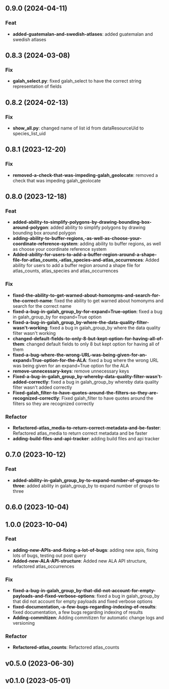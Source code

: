 ## 0.9.0 (2024-04-11)

### Feat

- **added-guatemalan-and-swedish-atlases**: added guatemalan and swedish atlases

## 0.8.3 (2024-03-08)

### Fix

- **galah_select.py**: fixed galah_select to have the correct string representation of fields

## 0.8.2 (2024-02-13)

### Fix

- **show_all.py**: changed name of list id from dataResourceUid to species_list_uid

## 0.8.1 (2023-12-20)

### Fix

- **removed-a-check-that-was-impeding-galah_geolocate**: removed a check that was impeding galah_geolocate

## 0.8.0 (2023-12-18)

### Feat

- **added-ability-to-simplify-polygons-by-drawing-bounding-box-around-polygon**: added ability to simplify polygons by drawing bounding box around polygon
- **adding-ability-to-buffer-regions,-as-well-as-choose-your-coordinate-reference-system**: adding ability to buffer regions, as well as choose your coordinate reference system
- **Added-ability-for-users-to-add-a-buffer-region-around-a-shape-file-for-atlas_counts,-atlas_species-and-atlas_occurrences**: Added ability for users to add a buffer region around a shape file for atlas_counts, atlas_species and atlas_occurrences

### Fix

- **fixed-the-ability-to-get-warned-about-homonyms-and-search-for-the-correct-name**: fixed the ability to get warned about homonyms and search for the correct name
- **fixed-a-bug-in-galah_group_by-for-expand=True-option**: fixed a bug in galah_group_by for expand=True option
- **fixed-a-bug-in-galah_group_by-where-the-data-quality-filter-wasn't-working**: fixed a bug in galah_group_by where the data quality filter wasn't working
- **changed-default-fields-to-only-8-but-kept-option-for-having-all-of-them**: changed default fields to only 8 but kept option for having all of them
- **fixed-a-bug-where-the-wrong-URL-was-being-given-for-an-expand=True-option-for-the-ALA**: fixed a bug where the wrong URL was being given for an expand=True option for the ALA
- **remove-unnecessary-keys**: remove unnecessary keys
- **Fixed-a-bug-in-galah_group_by-whereby-data-quality-filter-wasn't-added-correctly**: fixed a bug in galah_group_by whereby data quality filter wasn't added correctly
- **Fixed-galah_filter-to-have-quotes-around-the-filters-so-they-are-recognized-correctly**: Fixed galah_filter to have quotes around the filters so they are recognized correctly

### Refactor

- **Refactored-atlas_media-to-return-correct-metadata-and-be-faster**: Refactored atlas_media to return correct metadata and be faster
- **adding-build-files-and-api-tracker**: adding build files and api tracker

## 0.7.0 (2023-10-12)

### Feat

- **added-ability-in-galah_group_by-to-expand-number-of-groups-to-three**: added ability in galah_group_by to expand number of groups to three

## 0.6.0 (2023-10-04)

## 1.0.0 (2023-10-04)

### Feat

- **adding-new-APIs-and-fixing-a-lot-of-bugs**: adding new apis, fixing lots of bugs, testing out post query
- **Added-new-ALA-API-structure**: Added new ALA API structure, refactored atlas_occurrences

### Fix

- **fixed-a-bug-in-galah_group_by-that-did-not-account-for-empty-payloads-and-fixed-verbose-options**: fixed a bug in galah_group_by that did not account for empty payloads and fixed verbose options
- **fixed-documentation,-a-few-bugs-regarding-indexing-of-results**: fixed documentation, a few bugs regarding indexing of results
- **Adding-commitizen**: Adding commitizen for automatic change logs and versioning

### Refactor

- **Refactored-atlas_counts**: Refactored atlas_counts

## v0.5.0 (2023-06-30)

## v0.1.0 (2023-05-01)
